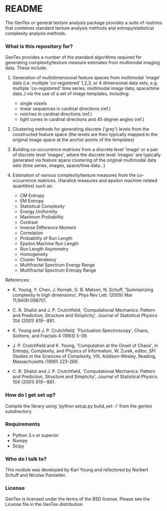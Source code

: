 # README #

The GenTex or general texture analysis package provides a suite of routines that combines standard texture analysis methods and entropy/statistical complexity analysis methods.

### What is this repository for? ###

GenTex provides a number of the standard algorithms required for generating complexity/texture measure estimates from multimodal imaging data. These include:

1. Generation of multidimensional feature spaces from multimodal 'image' data (i.e. multiple 'co-registered' 1,2,3, or 4 dimensional data sets, e.g. multiple 'co-registered' time series, multimodal image data, space/time data..) via the use of a set of image templates, including:
    - single voxels
    - linear sequences in cardinal directions (ref.)
    - notches in cardinal directions (ref.)
    - light cones in cardinal directions and 45 degree angles (ref.)

2. Clustering methods for generating discrete ('grey') levels from the constructed feature space (the levels are then typically mapped to the original image space at the anchor points of the templates)

3. Building co-occurrence matrices from a discrete level 'image' or a pair of discrete level 'images', where the discrete level 'images' are typically generated via feature space clustering of the original multimodal data sets (time series, images, space/time data...)

4. Estimation of various complexity/texture measures from the co-occurrence matrices.
(Haralick measures and epsilon machine related quantities) such as:

    - CM Entropy
    - EM Entropy
    - Statistical Complexity
    - Energy Uniformity
    - Maximum Probability
    - Contrast
    - Inverse Difference Moment
    - Correlation
    - Probability of Run Length
    - Epsilon Machine Run Length
    - Run Length Asymmetry
    - Homogeneity
    - Cluster Tendency
    - Multifractal Spectrum Energy Range
    - Multifractal Spectrum Entropy Range

References:

* K. Young, Y. Chen, J. Kornak, G. B. Matson, N. Schuff,
'Summarizing complexity in high dimensions',
Phys Rev Lett. (2005) Mar 11;94(9):098701.

* C. R. Shalizi and J. P. Crutchfield, 'Computational
Mechanics: Pattern and Prediction, Structure and Simplicity',
Journal of Statistical Physics 104 (2001) 819--881.

* K. Young and J. P. Crutchfield, 'Fluctuation Spectroscopy',
Chaos, Solitons, and Fractals 4 (1993) 5-39.

* J. P. Crutchfield and K. Young, 'Computation at the
Onset of Chaos', in Entropy, Complexity, and Physics of
Information, W. Zurek, editor, SFI Studies in the Sciences
of Complexity, VIII, Addison-Wesley, Reading, Massachusetts
(1990) 223-269.

* C. R. Shalizi and J. P. Crutchfield, 'Computational
Mechanics: Pattern and Prediction, Structure and Simplicity',
Journal of Statistical Physics 104 (2001) 819--881.


### How do I get set up? ###

Compile the library using 'python setup.py build_ext -i' from the gentex subdirectory.

### Requirements ###

* Python 3.x or superior
* Numpy 
* Scipy

### Who do I talk to? ###

This module was developed by Karl Young and refactored by Norbert Schuff and Nicolas Pannetier.

### License ###

GenTex is licensed under the terms of the BSD license.
Please see the License file in the GenTex distribution